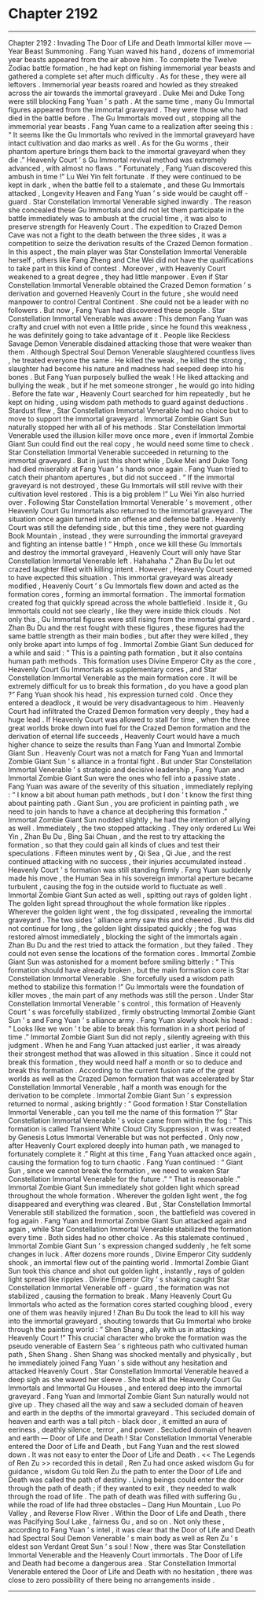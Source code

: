 
# Chapter 2192


---

Chapter 2192 : Invading The Door of Life and Death
Immortal killer move — Year Beast Summoning .
Fang Yuan waved his hand , dozens of immemorial year beasts appeared from the air above him .
To complete the Twelve Zodiac battle formation , he had kept on fishing immemorial year beasts and gathered a complete set after much difficulty . As for these , they were all leftovers .
Immemorial year beasts roared and howled as they streaked across the air towards the immortal graveyard .
Duke Mei and Duke Tong were still blocking Fang Yuan ’ s path .
At the same time , many Gu Immortal figures appeared from the immortal graveyard . They were those who had died in the battle before .
The Gu Immortals moved out , stopping all the immemorial year beasts .
Fang Yuan came to a realization after seeing this : “ It seems like the Gu Immortals who revived in the immortal graveyard have intact cultivation and dao marks as well . As for the Gu worms , their phantom aperture brings them back to the immortal graveyard when they die .”
Heavenly Court ’ s Gu Immortal revival method was extremely advanced , with almost no flaws .
“ Fortunately , Fang Yuan discovered this ambush in time !” Lu Wei Yin felt fortunate . If they were continued to be kept in dark , when the battle fell to a stalemate , and these Gu Immortals attacked , Longevity Heaven and Fang Yuan ’ s side would be caught off - guard .
Star Constellation Immortal Venerable sighed inwardly .
The reason she concealed these Gu Immortals and did not let them participate in the battle immediately was to ambush at the crucial time , it was also to preserve strength for Heavenly Court .
The expedition to Crazed Demon Cave was not a fight to the death between the three sides , it was a competition to seize the derivation results of the Crazed Demon formation .
In this aspect , the main player was Star Constellation Immortal Venerable herself , others like Fang Zheng and Che Wei did not have the qualifications to take part in this kind of contest .
Moreover , with Heavenly Court weakened to a great degree , they had little manpower . Even if Star Constellation Immortal Venerable obtained the Crazed Demon formation ’ s derivation and governed Heavenly Court in the future , she would need manpower to control Central Continent . She could not be a leader with no followers .
But now , Fang Yuan had discovered these people .
Star Constellation Immortal Venerable was aware : This demon Fang Yuan was crafty and cruel with not even a little pride , since he found this weakness , he was definitely going to take advantage of it .
People like Reckless Savage Demon Venerable disdained attacking those that were weaker than them .
Although Spectral Soul Demon Venerable slaughtered countless lives , he treated everyone the same . He killed the weak , he killed the strong , slaughter had become his nature and madness had seeped deep into his bones .
But Fang Yuan purposely bullied the weak ! He liked attacking and bullying the weak , but if he met someone stronger , he would go into hiding . Before the fate war , Heavenly Court searched for him repeatedly , but he kept on hiding , using wisdom path methods to guard against deductions .
Stardust flew , Star Constellation Immortal Venerable had no choice but to move to support the immortal graveyard .
Immortal Zombie Giant Sun naturally stopped her with all of his methods .
Star Constellation Immortal Venerable used the illusion killer move once more , even if Immortal Zombie Giant Sun could find out the real copy , he would need some time to check .
Star Constellation Immortal Venerable succeeded in returning to the immortal graveyard .
But in just this short while , Duke Mei and Duke Tong had died miserably at Fang Yuan ’ s hands once again .
Fang Yuan tried to catch their phantom apertures , but did not succeed .
“ If the immortal graveyard is not destroyed , these Gu Immortals will still revive with their cultivation level restored . This is a big problem !” Lu Wei Yin also hurried over .
Following Star Constellation Immortal Venerable ’ s movement , other Heavenly Court Gu Immortals also returned to the immortal graveyard .
The situation once again turned into an offense and defense battle . Heavenly Court was still the defending side , but this time , they were not guarding Book Mountain , instead , they were surrounding the immortal graveyard and fighting an intense battle !
“ Hmph , once we kill these Gu Immortals and destroy the immortal graveyard , Heavenly Court will only have Star Constellation Immortal Venerable left . Hahahaha .” Zhan Bu Du let out crazed laughter filled with killing intent .
However , Heavenly Court seemed to have expected this situation .
This immortal graveyard was already modified , Heavenly Court ’ s Gu Immortals flew down and acted as the formation cores , forming an immortal formation .
The immortal formation created fog that quickly spread across the whole battlefield . Inside it , Gu Immortals could not see clearly , like they were inside thick clouds .
Not only this , Gu Immortal figures were still rising from the immortal graveyard .
Zhan Bu Du and the rest fought with these figures , these figures had the same battle strength as their main bodies , but after they were killed , they only broke apart into lumps of fog .
Immortal Zombie Giant Sun deduced for a while and said : “ This is a painting path formation , but it also contains human path methods . This formation uses Divine Emperor City as the core , Heavenly Court Gu Immortals as supplementary cores , and Star Constellation Immortal Venerable as the main formation core . It will be extremely difficult for us to break this formation , do you have a good plan ?”
Fang Yuan shook his head , his expression turned cold .
Once they entered a deadlock , it would be very disadvantageous to him .
Heavenly Court had infiltrated the Crazed Demon formation very deeply , they had a huge lead . If Heavenly Court was allowed to stall for time , when the three great worlds broke down into fuel for the Crazed Demon formation and the derivation of eternal life succeeds , Heavenly Court would have a much higher chance to seize the results than Fang Yuan and Immortal Zombie Giant Sun .
Heavenly Court was not a match for Fang Yuan and Immortal Zombie Giant Sun ’ s alliance in a frontal fight . But under Star Constellation Immortal Venerable ’ s strategic and decisive leadership , Fang Yuan and Immortal Zombie Giant Sun were the ones who fell into a passive state .
Fang Yuan was aware of the severity of this situation , immediately replying : “ I know a bit about human path methods , but I don ’ t know the first thing about painting path . Giant Sun , you are proficient in painting path , we need to join hands to have a chance at deciphering this formation .”
Immortal Zombie Giant Sun nodded slightly , he had the intention of allying as well .
Immediately , the two stopped attacking . They only ordered Lu Wei Yin , Zhan Bu Du , Bing Sai Chuan , and the rest to try attacking the formation , so that they could gain all kinds of clues and test their speculations .
Fifteen minutes went by , Qi Sea , Qi Jue , and the rest continued attacking with no success , their injuries accumulated instead .
Heavenly Court ’ s formation was still standing firmly .
Fang Yuan suddenly made his move , the Human Sea in his sovereign immortal aperture became turbulent , causing the fog in the outside world to fluctuate as well .
Immortal Zombie Giant Sun acted as well , spitting out rays of golden light . The golden light spread throughout the whole formation like ripples .
Wherever the golden light went , the fog dissipated , revealing the immortal graveyard .
The two sides ’ alliance army saw this and cheered .
But this did not continue for long , the golden light dissipated quickly ; the fog was restored almost immediately , blocking the sight of the immortals again .
Zhan Bu Du and the rest tried to attack the formation , but they failed . They could not even sense the locations of the formation cores .
Immortal Zombie Giant Sun was astonished for a moment before smiling bitterly : “ This formation should have already broken , but the main formation core is Star Constellation Immortal Venerable . She forcefully used a wisdom path method to stabilize this formation !”
Gu Immortals were the foundation of killer moves , the main part of any methods was still the person . Under Star Constellation Immortal Venerable ’ s control , this formation of Heavenly Court ’ s was forcefully stabilized , firmly obstructing Immortal Zombie Giant Sun ’ s and Fang Yuan ’ s alliance army .
Fang Yuan slowly shook his head : “ Looks like we won ’ t be able to break this formation in a short period of time .”
Immortal Zombie Giant Sun did not reply , silently agreeing with this judgment .
When he and Fang Yuan attacked just earlier , it was already their strongest method that was allowed in this situation . Since it could not break this formation , they would need half a month or so to deduce and break this formation .
According to the current fusion rate of the great worlds as well as the Crazed Demon formation that was accelerated by Star Constellation Immortal Venerable , half a month was enough for the derivation to be complete .
Immortal Zombie Giant Sun ’ s expression returned to normal , asking brightly : “ Good formation ! Star Constellation Immortal Venerable , can you tell me the name of this formation ?”
Star Constellation Immortal Venerable ’ s voice came from within the fog : “ This formation is called Transient White Cloud City Suppression , it was created by Genesis Lotus Immortal Venerable but was not perfected . Only now , after Heavenly Court explored deeply into human path , we managed to fortunately complete it .”
Right at this time , Fang Yuan attacked once again , causing the formation fog to turn chaotic .
Fang Yuan continued : “ Giant Sun , since we cannot break the formation , we need to weaken Star Constellation Immortal Venerable for the future .”
“ That is reasonable .” Immortal Zombie Giant Sun immediately shot golden light which spread throughout the whole formation .
Wherever the golden light went , the fog disappeared and everything was cleared .
But , Star Constellation Immortal Venerable still stabilized the formation , soon , the battlefield was covered in fog again .
Fang Yuan and Immortal Zombie Giant Sun attacked again and again , while Star Constellation Immortal Venerable stabilized the formation every time . Both sides had no other choice .
As this stalemate continued , Immortal Zombie Giant Sun ’ s expression changed suddenly , he felt some changes in luck .
After dozens more rounds , Divine Emperor City suddenly shook , an immortal flew out of the painting world .
Immortal Zombie Giant Sun took this chance and shot out golden light , instantly , rays of golden light spread like ripples .
Divine Emperor City ’ s shaking caught Star Constellation Immortal Venerable off - guard , the formation was not stabilized , causing the formation to break . Many Heavenly Court Gu Immortals who acted as the formation cores started coughing blood , every one of them was heavily injured !
Zhan Bu Du took the lead to kill his way into the immortal graveyard , shouting towards that Gu Immortal who broke through the painting world : “ Shen Shang , ally with us in attacking Heavenly Court !”
This crucial character who broke the formation was the pseudo venerable of Eastern Sea ’ s righteous path who cultivated human path , Shen Shang .
Shen Shang was shocked mentally and physically , but he immediately joined Fang Yuan ’ s side without any hesitation and attacked Heavenly Court .
Star Constellation Immortal Venerable heaved a deep sigh as she waved her sleeve . She took all the Heavenly Court Gu Immortals and Immortal Gu Houses , and entered deep into the immortal graveyard .
Fang Yuan and Immortal Zombie Giant Sun naturally would not give up . They chased all the way and saw a secluded domain of heaven and earth in the depths of the immortal graveyard .
This secluded domain of heaven and earth was a tall pitch - black door , it emitted an aura of eeriness , deathly silence , terror , and power .
Secluded domain of heaven and earth — Door of Life and Death !
Star Constellation Immortal Venerable entered the Door of Life and Death , but Fang Yuan and the rest slowed down .
It was not easy to enter the Door of Life and Death .
<< The Legends of Ren Zu >> recorded this in detail , Ren Zu had once asked wisdom Gu for guidance , wisdom Gu told Ren Zu the path to enter the Door of Life and Death was called the path of destiny . Living beings could enter the door through the path of death ; if they wanted to exit , they needed to walk through the road of life . The path of death was filled with suffering Gu , while the road of life had three obstacles – Dang Hun Mountain , Luo Po Valley , and Reverse Flow River . Within the Door of Life and Death , there was Pacifying Soul Lake , fairness Gu , and so on .
Not only these , according to Fang Yuan ’ s intel , it was clear that the Door of Life and Death had Spectral Soul Demon Venerable ’ s main body as well as Ren Zu ’ s eldest son Verdant Great Sun ’ s soul !
Now , there was Star Constellation Immortal Venerable and the Heavenly Court immortals .
The Door of Life and Death had become a dangerous area .
Star Constellation Immortal Venerable entered the Door of Life and Death with no hesitation , there was close to zero possibility of there being no arrangements inside .

---

